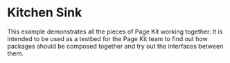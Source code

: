 # Kitchen Sink

This example demonstrates all the pieces of Page Kit working together. It is intended to be used as a testbed for the Page Kit team to find out how packages should be composed together and try out the interfaces between them.
